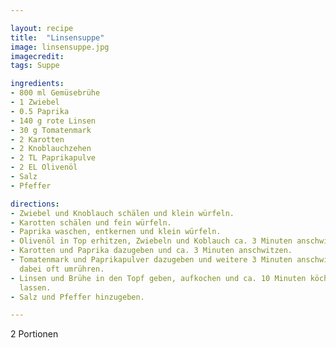 ```yaml
---

layout: recipe
title:  "Linsensuppe"
image: linsensuppe.jpg
imagecredit: 
tags: Suppe

ingredients:
- 800 ml Gemüsebrühe
- 1 Zwiebel
- 0.5 Paprika
- 140 g rote Linsen
- 30 g Tomatenmark
- 2 Karotten
- 2 Knoblauchzehen
- 2 TL Paprikapulve
- 2 EL Olivenöl
- Salz
- Pfeffer

directions:
- Zwiebel und Knoblauch schälen und klein würfeln.
- Karotten schälen und fein würfeln.
- Paprika waschen, entkernen und klein würfeln.
- Olivenöl in Top erhitzen, Zwiebeln und Koblauch ca. 3 Minuten anschwitzen.
- Karotten und Paprika dazugeben und ca. 3 Minuten anschwitzen.
- Tomatenmark und Paprikapulver dazugeben und weitere 3 Minuten anschwitzen,
  dabei oft umrühren.
- Linsen und Brühe in den Topf geben, aufkochen und ca. 10 Minuten köcheln
  lassen.
- Salz und Pfeffer hinzugeben.

---
```

2 Portionen

